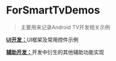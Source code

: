 # ForSmartTvDemos

> 主要用来记录Android TV开发相关示例

[**UI开发：**](https://github.com/SmartArvin/ForSmartTvDemos/tree/master/UI%E5%BC%80%E5%8F%91)UI框架及常用控件示例

[**辅助开发：**](https://github.com/SmartArvin/ForSmartTvDemos/tree/master/%E8%BE%85%E5%8A%A9%E5%BC%80%E5%8F%91)开发中衍生的其他辅助功能实现
